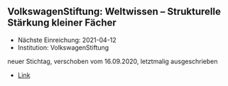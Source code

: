 

## VolkswagenStiftung: Weltwissen – Strukturelle Stärkung kleiner Fächer

* Nächste Einreichung: 2021-04-12
* Institution: VolkswagenStiftung

neuer Stichtag, verschoben vom 16.09.2020, letztmalig ausgeschrieben

* [Link](https://www.volkswagenstiftung.de/unsere-foerderung/unser-foerderangebot-im-ueberblick/weltwissen-–-strukturelle-stärkung-kleiner-fächer)